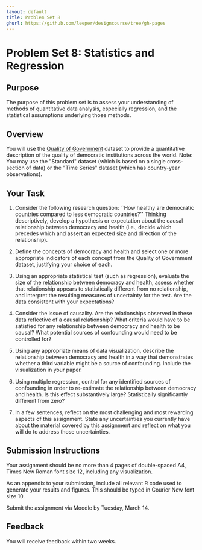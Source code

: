 ```yaml
---
layout: default
title: Problem Set 8
ghurl: https://github.com/leeper/designcourse/tree/gh-pages
---
```


# Problem Set 8: Statistics and Regression

## Purpose

The purpose of this problem set is to assess your understanding of methods of quantitative data analysis, especially regression, and the statistical assumptions underlying those methods.

## Overview

You will use the [Quality of Government](http://www.qogdata.pol.gu.se/) dataset to provide a quantitative description of the quality of democratic institutions across the world. Note: You may use the "Standard" dataset (which is based on a single cross-section of data) or the "Time Series" dataset (which has country-year observations).

## Your Task

 1. Consider the following research question: ``How healthy are democratic countries compared to less democratic countries?'' Thinking descriptively, develop a hypothesis or expectation about the causal relationship between democracy and health (i.e., decide which precedes which and assert an expected size and direction of the relationship).
 
 2. Define the concepts of democracy and health and select one or more appropriate indicators of each concept from the Quality of Government dataset, justifying your choice of each.
 
 3. Using an appropriate statistical test (such as regression), evaluate the size of the relationship between democracy and health, assess whether that relationship appears to statistically different from no relationship, and interpret the resulting measures of uncertainty for the test. Are the data consistent with your expectations?
 
 4. Consider the issue of causality. Are the relationships observed in these data reflective of a causal relationship? What criteria would have to be satisfied for any relationship between democracy and health to be causal? What potential sources of confounding would need to be controlled for?
 
 5. Using any appropriate means of data visualization, describe the relationship between democracy and health in a way that demonstrates whether a third variable might be a source of confounding. Include the visualization in your paper.
 
 6. Using multiple regression, control for any identified sources of confounding in order to re-estimate the relationship between democracy and health. Is this effect substantively large? Statistically significantly different from zero?
 
 7. In a few sentences, reflect on the most challenging and most rewarding aspects of this assignment. State any uncertainties you currently have about the material covered by this assignment and reflect on what you will do to address those uncertainties.

## Submission Instructions

Your assignment should be no more than 4 pages of double-spaced A4, Times New Roman font size 12, including any visualization.

As an appendix to your submission, include all relevant R code used to generate your results and figures. This should be typed in Courier New font size 10.

Submit the assignment via Moodle by Tuesday, March 14.

## Feedback

You will receive feedback within two weeks.

